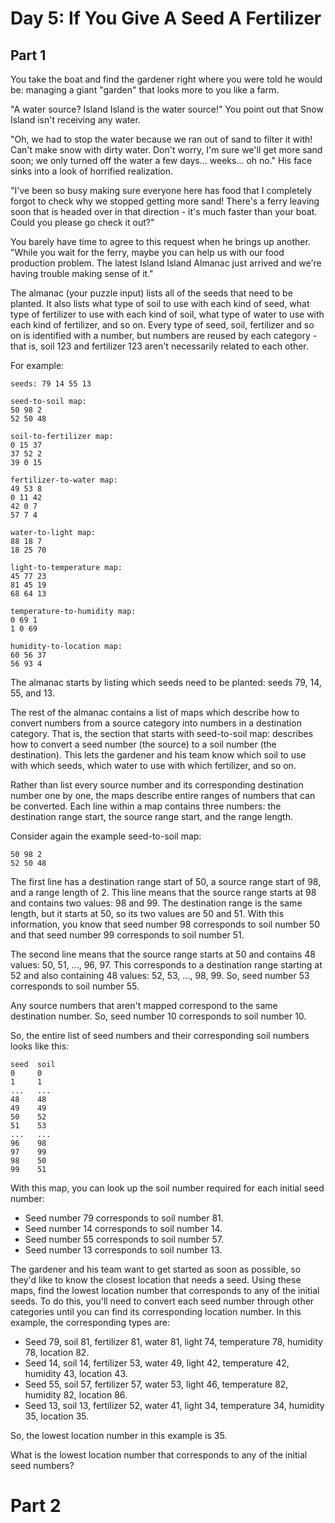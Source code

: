 # Day 5: If You Give A Seed A Fertilizer

## Part 1

You take the boat and find the gardener right where you were told he would be:
managing a giant "garden" that looks more to you like a farm.

"A water source? Island Island is the water source!"
You point out that Snow Island isn't receiving any water.

"Oh, we had to stop the water because we ran out of sand to filter it with!
Can't make snow with dirty water. Don't worry, I'm sure we'll get more sand soon;
we only turned off the water a few days... weeks... oh no." His face sinks into a look of horrified realization.

"I've been so busy making sure everyone here has food that I completely forgot to check why we stopped getting more sand!
There's a ferry leaving soon that is headed over in that direction -
it's much faster than your boat. Could you please go check it out?"

You barely have time to agree to this request when he brings up another.
"While you wait for the ferry, maybe you can help us with our food production problem.
The latest Island Island Almanac just arrived and we're having trouble making sense of it."

The almanac (your puzzle input) lists all of the seeds that need to be planted.
It also lists what type of soil to use with each kind of seed, what type of fertilizer to use with each kind of soil,
what type of water to use with each kind of fertilizer, and so on. Every type of seed, soil,
fertilizer and so on is identified with a number, but numbers are reused by each category -
that is, soil 123 and fertilizer 123 aren't necessarily related to each other.

For example:

```
seeds: 79 14 55 13

seed-to-soil map:
50 98 2
52 50 48

soil-to-fertilizer map:
0 15 37
37 52 2
39 0 15

fertilizer-to-water map:
49 53 8
0 11 42
42 0 7
57 7 4

water-to-light map:
88 18 7
18 25 70

light-to-temperature map:
45 77 23
81 45 19
68 64 13

temperature-to-humidity map:
0 69 1
1 0 69

humidity-to-location map:
60 56 37
56 93 4
```

The almanac starts by listing which seeds need to be planted: seeds 79, 14, 55, and 13.

The rest of the almanac contains a list of maps which describe how to convert numbers from a source category into numbers
in a destination category. That is, the section that starts with seed-to-soil map:
describes how to convert a seed number (the source) to a soil number (the destination).
This lets the gardener and his team know which soil to use with which seeds, which water to use with which fertilizer,
and so on.

Rather than list every source number and its corresponding destination number one by one, the maps describe
entire ranges of numbers that can be converted. Each line within a map contains three numbers:
the destination range start, the source range start, and the range length.

Consider again the example seed-to-soil map:

```
50 98 2
52 50 48
```

The first line has a destination range start of 50, a source range start of 98, and a range length of 2.
This line means that the source range starts at 98 and contains two values: 98 and 99.
The destination range is the same length, but it starts at 50, so its two values are 50 and 51.
With this information, you know that seed number 98 corresponds to soil number 50 and that seed number 99
corresponds to soil number 51.

The second line means that the source range starts at 50 and contains 48 values: 50, 51, ..., 96, 97.
This corresponds to a destination range starting at 52 and also containing 48 values: 52, 53, ..., 98, 99.
So, seed number 53 corresponds to soil number 55.

Any source numbers that aren't mapped correspond to the same destination number.
So, seed number 10 corresponds to soil number 10.

So, the entire list of seed numbers and their corresponding soil numbers looks like this:

```
seed  soil
0     0
1     1
...   ...
48    48
49    49
50    52
51    53
...   ...
96    98
97    99
98    50
99    51
```

With this map, you can look up the soil number required for each initial seed number:

* Seed number 79 corresponds to soil number 81.
* Seed number 14 corresponds to soil number 14.
* Seed number 55 corresponds to soil number 57.
* Seed number 13 corresponds to soil number 13.

The gardener and his team want to get started as soon as possible,
so they'd like to know the closest location that needs a seed.
Using these maps, find the lowest location number that corresponds to any of the initial seeds.
To do this, you'll need to convert each seed number through other categories until you can find its
corresponding location number. In this example, the corresponding types are:

* Seed 79, soil 81, fertilizer 81, water 81, light 74, temperature 78, humidity 78, location 82.
* Seed 14, soil 14, fertilizer 53, water 49, light 42, temperature 42, humidity 43, location 43.
* Seed 55, soil 57, fertilizer 57, water 53, light 46, temperature 82, humidity 82, location 86.
* Seed 13, soil 13, fertilizer 52, water 41, light 34, temperature 34, humidity 35, location 35.

So, the lowest location number in this example is 35.

What is the lowest location number that corresponds to any of the initial seed numbers?

# Part 2
